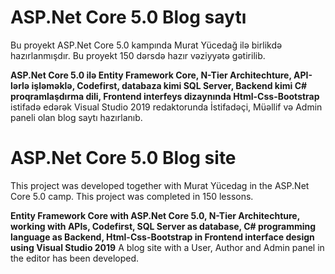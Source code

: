 # ASP.Net Core 5.0 Blog saytı 
Bu proyekt ASP.Net Core 5.0 kampında Murat Yücedağ ilə birlikdə hazırlanmışdır. Bu proyekt 150 dərsdə hazır vəziyyətə gətirilib.

**ASP.Net Core 5.0 ilə Entity Framework Core, N-Tier Architechture, API-lərlə işləməklə, Codefirst, databaza kimi SQL Server, Backend kimi C# proqramlaşdırma dili, Frontend interfeys dizaynında Html-Css-Bootstrap** istifadə edərək Visual Studio 2019 redaktorunda İstifadəçi, Müəllif və Admin paneli olan blog saytı hazırlanıb.


# ASP.Net Core 5.0 Blog site
This project was developed together with Murat Yücedag in the ASP.Net Core 5.0 camp. This project was completed in 150 lessons.

**Entity Framework Core with ASP.Net Core 5.0, N-Tier Architechture, working with APIs, Codefirst, SQL Server as database, C# programming language as Backend, Html-Css-Bootstrap in Frontend interface design using Visual Studio 2019** A blog site with a User, Author and Admin panel in the editor has been developed.

